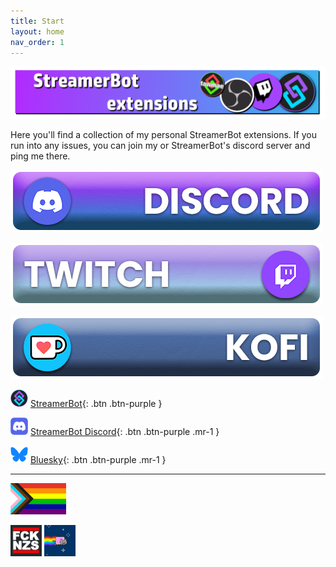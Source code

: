 ```yaml
---
title: Start
layout: home
nav_order: 1
---
```


![Picture](assets/media/sb_title.png)

Here you'll find a collection of my personal StreamerBot extensions. If you run into any issues, you can join my or StreamerBot's discord server and ping me there.

[![Picture](assets/general/github_discord.png)](https://discord.gg/gEm5UMSvYs)

[![Picture](assets/general/github_twitch.png)](https://twitch.tv/tawmae)

[![Picture](assets/general/github_kofi.png)](https://ko-fi.com/tawmae)

![Picture](assets/media/sb_logo.png) [StreamerBot](https://streamer.bot/){: .btn .btn-purple }

![Picture](assets/media/discord_logo.png) [StreamerBot Discord](https://discord.streamer.bot/){: .btn .btn-purple .mr-1 }


![Picture](assets/media/bsky_logo.png) [Bluesky](https://bsky.app/profile/tawmae.bsky.social){: .btn .btn-purple .mr-1 }

---


![Picture](assets/media/lgbtq.jpg) 

![Picture](assets/media/fcknzs.jpg)  ![Picture](assets/media/nyancat.png)




